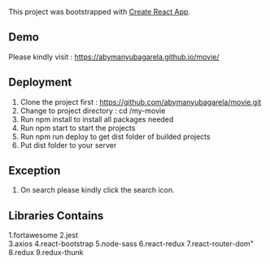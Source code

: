 This project was bootstrapped with [Create React App](https://github.com/facebook/create-react-app).
## Demo
Please kindly visit : https://abymanyubagarela.github.io/movie/

## Deployment 
1. Clone the project first : https://github.com/abymanyubagarela/movie.git
2. Change to project directory : cd /my-movie
3. Run npm install to install all packages needed
4. Run npm start to start the projects
5. Run npm run deploy to get dist folder of builded projects
6. Put dist folder to your server

## Exception
1. On search please kindly click the search icon.

## Libraries Contains
1.fortawesome
2.jest  
3.axios
4.react-bootstrap
5.node-sass
6.react-redux
7.react-router-dom"
8.redux
9.redux-thunk
